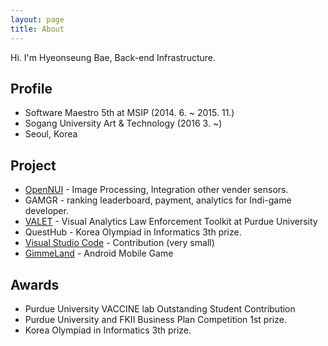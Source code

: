 ```yaml
---
layout: page
title: About
---
```


<p class="message">
  Hi. I'm Hyeonseung Bae, Back-end Infrastructure.
</p>

## Profile

* Software Maestro 5th at MSIP (2014. 6. ~ 2015. 11.)
* Sogang University Art & Technology (2016 3. ~)
* Seoul, Korea

## Project
* [OpenNUI](opennui.org) - Image Processing, Integration other vender sensors.
* GAMGR - ranking leaderboard, payment, analytics for Indi-game developer.
* [VALET](http://valet.devsusu.info) - Visual Analytics Law Enforcement Toolkit at Purdue University
* QuestHub - Korea Olympiad in Informatics 3th prize.
* [Visual Studio Code](http://github.com/Microsoft/vscode) - Contribution (very small)
* [GimmeLand](https://play.google.com/store/apps/details?id=com.BeYo.GimmeLandV2&hl=ko) - Android Mobile Game

## Awards
* Purdue University VACCINE lab Outstanding Student Contribution
* Purdue University and FKII Business Plan Competition 1st prize.
* Korea Olympiad in Informatics 3th prize.
